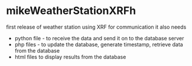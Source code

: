 mikeWeatherStationXRFh
======================
first release of weather station using XRF for communication
it also needs
- python file - to receive the data and send it on to the database server
- php files - to update the database, generate timestamp, retrieve data from the database
- html files to display results from the database
